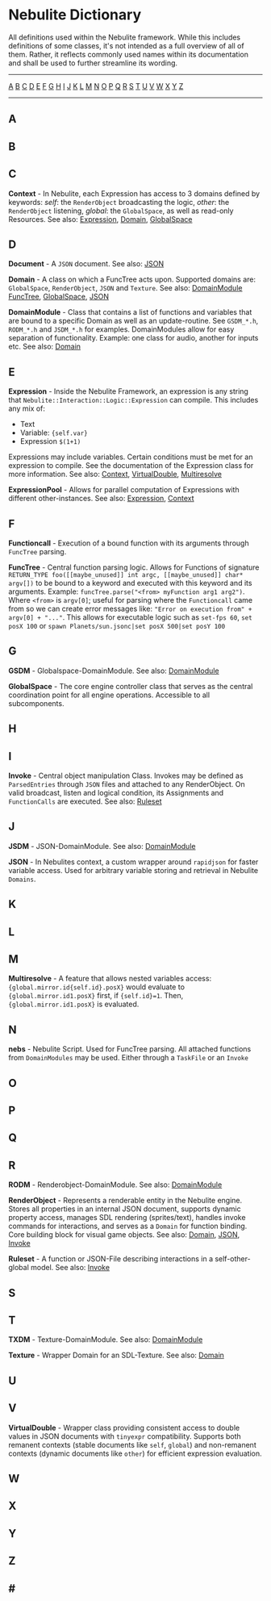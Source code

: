 # Nebulite Dictionary

All definitions used within the Nebulite framework. While this includes definitions of some classes, it's not intended as a full overview of all of them. Rather, it reflects commonly used names within its documentation and shall be used to further streamline its wording.

-----------------

[A](#a)
[B](#b)
[C](#c)
[D](#d)
[E](#e)
[F](#f)
[G](#g)
[H](#h)
[I](#i)
[J](#j)
[K](#k)
[L](#l)
[M](#m)
[N](#n)
[O](#o)
[P](#p)
[Q](#q)
[R](#r)
[S](#s)
[T](#t)
[U](#u)
[V](#v)
[W](#w)
[X](#x)
[Y](#y)
[Z](#z)

-----------------

## A

## B

## C

**Context** - In Nebulite, each Expression has access to 3 domains defined by keywords: *self*: the `RenderObject` broadcasting the logic, *other*: the `RenderObject` listening, *global*: the `GlobalSpace`, as well as read-only Resources. See also: [Expression](#e), [Domain](#d), [GlobalSpace](#g)

## D

**Document** - A `JSON` document. See also: [JSON](#j)

**Domain** - A class on which a FuncTree acts upon. Supported domains are: `GlobalSpace`, `RenderObject`, `JSON` and `Texture`. See also: [DomainModule](#d) [FuncTree](#f), [GlobalSpace](#g), [JSON](#j)

**DomainModule** - Class that contains a list of functions and variables that are bound to a specific Domain as well as an update-routine. See `GSDM_*.h`, `RODM_*.h` and `JSDM_*.h` for examples. DomainModules allow for easy separation of functionality. Example: one class for audio, another for inputs etc. See also: [Domain](#d)

## E

**Expression** - Inside the Nebulite Framework, an expression is any string that `Nebulite::Interaction::Logic::Expression` can compile. This includes any mix of:
- Text
- Variable: `{self.var}`
- Expression `$(1+1)`

Expressions may include variables. Certain conditions must be met for an expression to compile. See the documentation of the Expression class for more information. See also: [Context](#c), [VirtualDouble](#v), [Multiresolve](#m)

**ExpressionPool** - Allows for parallel computation of Expressions with different other-instances. See also: [Expression](#e), [Context](#c)

## F

**Functioncall** - Execution of a bound function with its arguments through `FuncTree` parsing.

**FuncTree** - Central function parsing logic. Allows for Functions of signature `RETURN_TYPE foo([[maybe_unused]] int argc, [[maybe_unused]] char* argv[])` to be bound to a keyword and executed with this keyword and its arguments. Example: `funcTree.parse("<from> myFunction arg1 arg2")`. Where `<from>` is `argv[0]`; useful for parsing where the `Functioncall` came from so we can create error messages like: `"Error on execution from" + argv[0] + "..."`. This allows for executable logic such as `set-fps 60`, `set posX 100` or  `spawn Planets/sun.jsonc|set posX 500|set posY 100`

## G

**GSDM** - Globalspace-DomainModule. See also: [DomainModule](#d)

**GlobalSpace** - The core engine controller class that serves as the central coordination point for all engine operations. Accessible to all subcomponents.

## H

## I

**Invoke** - Central object manipulation Class. Invokes may be defined as `ParsedEntries` through `JSON` files and attached to any RenderObject. On valid broadcast, listen and logical condition, its Assignments and `FunctionCalls` are executed. See also: [Ruleset](#p)

## J

**JSDM** - JSON-DomainModule. See also: [DomainModule](#d)

**JSON** - In Nebulites context, a custom wrapper around `rapidjson` for faster variable access. Used for arbitrary variable storing and retrieval in Nebulite `Domains`.

## K

## L

## M

**Multiresolve** - A feature that allows nested variables access: `{global.mirror.id{self.id}.posX}` would evaluate to `{global.mirror.id1.posX}` first, if `{self.id}=1`. Then, `{global.mirror.id1.posX}` is evaluated.

## N

**nebs** - Nebulite Script. Used for FuncTree parsing. All attached functions from `DomainModules` may be used. Either through a `TaskFile` or an `Invoke` 

## O

## P



## Q

## R

**RODM** - Renderobject-DomainModule. See also: [DomainModule](#d)

**RenderObject** - Represents a renderable entity in the Nebulite engine. Stores all properties in an internal JSON document, supports dynamic property access, manages SDL rendering (sprites/text), handles invoke commands for interactions, and serves as a `Domain` for function binding. Core building block for visual game objects. See also: [Domain](#d), [JSON](#j), [Invoke](#i)

**Ruleset** - A function or JSON-File describing interactions in a self-other-global model. See also: [Invoke](#i)

## S

## T

**TXDM** - Texture-DomainModule. See also: [DomainModule](#d)

**Texture** - Wrapper Domain for an SDL-Texture. See also: [Domain](#d)

## U

## V

**VirtualDouble** - Wrapper class providing consistent access to double values in JSON documents with `tinyexpr` compatibility. Supports both remanent contexts (stable documents like `self`, `global`) and non-remanent contexts (dynamic documents like `other`) for efficient expression evaluation.

## W

## X

## Y

## Z

## \#